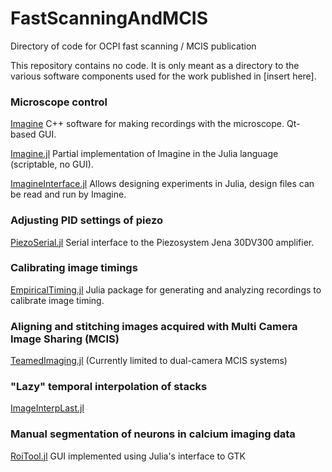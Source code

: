 # FastScanningAndMCIS
Directory of code for OCPI fast scanning / MCIS publication

This repository contains no code.  It is only meant as a directory to the various software components used for the work published in [insert here].

### Microscope control
[Imagine](https://github.com/HolyLab/Imagine)               C++ software for making recordings with the microscope.  Qt-based GUI. 

[Imagine.jl](https://github.com/HolyLab/Imagine.jl)            Partial implementation of Imagine in the Julia language (scriptable, no GUI).

[ImagineInterface.jl](https://github.com/HolyLab/ImagineInterface)   Allows designing experiments in Julia, design files can be read and run by Imagine.

### Adjusting PID settings of piezo
[PiezoSerial.jl](https://github.com/HolyLab/PiezoSerial.jl)        Serial interface to the Piezosystem Jena 30DV300 amplifier.

### Calibrating image timings
[EmpiricalTiming.jl](https://github.com/HolyLab/EmpiricalTiming.jl)    Julia package for generating and analyzing recordings to calibrate image timing.

### Aligning and stitching images acquired with Multi Camera Image Sharing (MCIS)
[TeamedImaging.jl](https://github.com/HolyLab/TeamedImaging.jl)      (Currently limited to dual-camera MCIS systems)

### "Lazy" temporal interpolation of stacks
[ImageInterpLast.jl](https://github.com/HolyLab/ImageInterpLast.jl)

### Manual segmentation of neurons in calcium imaging data
[RoiTool.jl](https://github.com/HolyLab/RoiTool.jl)            GUI implemented using Julia's interface to GTK
